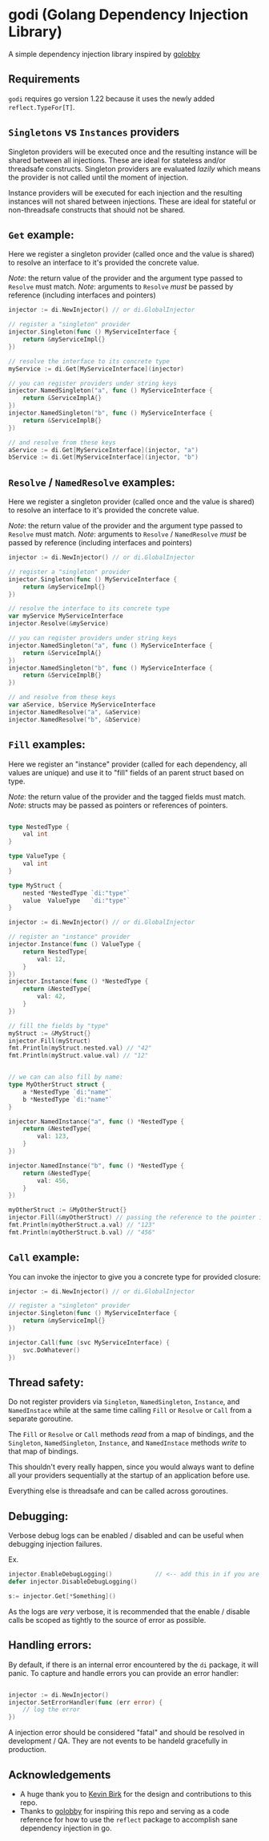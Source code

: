 # godi (Golang Dependency Injection Library)

A simple dependency injection library inspired by [golobby](https://github.com/golobby/container)

## Requirements

`godi` requires go version 1.22 because it uses the newly added `reflect.TypeFor[T]`.

## `Singletons` vs `Instances` providers

Singleton providers will be executed once and the resulting instance will be shared between all injections. These are ideal for stateless and/or threadsafe constructs. Singleton providers are evaluated _lazily_ which means the provider is not called until the moment of injection.

Instance providers will be executed for each injection and the resulting instances will not shared between injections. These are ideal for stateful or non-threadsafe constructs that should not be shared.

## `Get` example:

Here we register a singleton provider (called once and the value is shared) to resolve an interface to it's provided the concrete value.

*Note*: the return value of the provider and the argument type passed to `Resolve` must match.
*Note*: arguments to `Resolve` _must_ be passed by reference (including interfaces and pointers)

```go
injector := di.NewInjector() // or di.GlobalInjector

// register a "singleton" provider
injector.Singleton(func () MyServiceInterface {
    return &myServiceImpl{}
})

// resolve the interface to its concrete type
myService := di.Get[MyServiceInterface](injector)

// you can register providers under string keys
injector.NamedSingleton("a", func () MyServiceInterface {
    return &ServiceImplA{}
})
injector.NamedSingleton("b", func () MyServiceInterface {
    return &ServiceImplB{}
})

// and resolve from these keys
aService := di.Get[MyServiceInterface](injector, "a")
bService := di.Get[MyServiceInterface](injector, "b")
```

## `Resolve` / `NamedResolve` examples:

Here we register a singleton provider (called once and the value is shared) to resolve an interface to it's provided the concrete value.

*Note*: the return value of the provider and the argument type passed to `Resolve` must match.
*Note*: arguments to `Resolve` / `NamedResolve` _must_ be passed by reference (including interfaces and pointers)

```go
injector := di.NewInjector() // or di.GlobalInjector

// register a "singleton" provider
injector.Singleton(func () MyServiceInterface {
    return &myServiceImpl{}
})

// resolve the interface to its concrete type
var myService MyServiceInterface
injector.Resolve(&myService)

// you can register providers under string keys
injector.NamedSingleton("a", func () MyServiceInterface {
    return &ServiceImplA{}
})
injector.NamedSingleton("b", func () MyServiceInterface {
    return &ServiceImplB{}
})

// and resolve from these keys
var aService, bService MyServiceInterface
injector.NamedResolve("a", &aService)
injector.NamedResolve("b", &bService)
```

## `Fill` examples:

Here we register an "instance" provider (called for each dependency, all values are unique) and use it to "fill" fields of an parent struct based on type.

*Note*: the return value of the provider and the tagged fields must match.
*Note*: structs may be passed as pointers or references of pointers.

```go

type NestedType {
    val int
}

type ValueType {
    val int
}

type MyStruct {
    nested *NestedType `di:"type"`
    value  ValueType   `di:"type"`
}

injector := di.NewInjector() // or di.GlobalInjector

// register an "instance" provider
injector.Instance(func () ValueType {
    return NestedType{
        val: 12,
    }
})
injector.Instance(func () *NestedType {
    return &NestedType{
        val: 42,
    }
})

// fill the fields by "type"
myStruct := &MyStruct{}
injector.Fill(myStruct)
fmt.Println(myStruct.nested.val) // "42"
fmt.Println(myStruct.value.val) // "12"


// we can can also fill by name:
type MyOtherStruct struct {
    a *NestedType `di:"name"`
    b *NestedType `di:"name"`
}

injector.NamedInstance("a", func () *NestedType {
    return &NestedType{
        val: 123,
    }
})

injector.NamedInstance("b", func () *NestedType {
    return &NestedType{
        val: 456,
    }
})

myOtherStruct := &MyOtherStruct{}
injector.Fill(&myOtherStruct) // passing the reference to the pointer is okay
fmt.Println(myOtherStruct.a.val) // "123"
fmt.Println(myOtherStruct.b.val) // "456"
```

## `Call` example:

You can invoke the injector to give you a concrete type for provided closure:

```go
injector := di.NewInjector() // or di.GlobalInjector

// register a "singleton" provider
injector.Singleton(func () MyServiceInterface {
    return &myServiceImpl{}
})

injector.Call(func (svc MyServiceInterface) {
    svc.DoWhatever()
})
```

## Thread safety:

Do not register providers via `Singleton`, `NamedSingleton`, `Instance`, and `NamedInstace` while at the same time calling `Fill` or `Resolve` or `Call` from a separate goroutine.

The `Fill` or `Resolve` or `Call` methods _read_ from a map of bindings, and the `Singleton`, `NamedSingleton`, `Instance`, and `NamedInstace` methods _write_ to that map of bindings.

This shouldn't every really happen, since you would always want to define all your providers sequentially at the startup of an application before use.

Everything else is threadsafe and can be called across goroutines.

## Debugging:

Verbose debug logs can be enabled / disabled and can be useful when debugging injection failures.

Ex.
```go
injector.EnableDebugLogging()            // <-- add this in if you are dealing with some tricky di errors
defer injector.DisableDebugLogging()

s:= injector.Get[*Something]()
```

As the logs are _very_ verbose, it is recommended that the enable / disable calls be scoped as tightly to the source of error as possible.

## Handling errors:

By default, if there is an internal error encountered by the `di` package, it will panic. To capture and handle errors you can provide an error handler:

```go

injector := di.NewInjector()
injector.SetErrorHandler(func (err error) {
    // log the error
})
```

A injection error should be considered "fatal" and should be resolved in development / QA. They are not events to be handeld gracefully in production.

## Acknowledgements

- A huge thank you to [Kevin Birk](https://github.com/kbirk) for the design and contributions to this repo.
- Thanks to [golobby](https://github.com/golobby/container) for inspiring this repo and serving as a code reference for how to use the `reflect` package to accomplish sane dependency injection in go.
